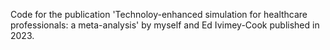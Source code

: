Code for the publication 'Technoloy-enhanced simulation for healthcare professionals: a meta-analysis' by myself and Ed Ivimey-Cook published in 2023.
